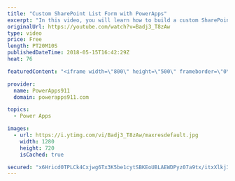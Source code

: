 ```yaml
---
title: "Custom SharePoint List Form with PowerApps"
excerpt: "In this video, you will learn how to build a custom SharePoint List Form with PowerApps. You will start with the basics and learn how to get started and some of the potholes that are along the way. The SharePointIntegration connector is covered, modifying the form, adding an button, and how to delete"
originalUrl: https://youtube.com/watch?v=Badj3_T8zAw
type: video
price: Free
length: PT20M10S
publishedDateTime: 2018-05-15T16:42:29Z
heat: 76

featuredContent: "<iframe width=\"800\" height=\"500\" frameborder=\"0\" src=\"https://www.youtube.com/embed/Badj3_T8zAw\" allow=\"accelerometer; autoplay; encrypted-media; gyroscope; picture-in-picture\" allowfullscreen></iframe>"

provider:
  name: PowerApps911
  domain: powerapps911.com

topics:
  - Power Apps

images:
  - url: https://i.ytimg.com/vi/Badj3_T8zAw/maxresdefault.jpg
    width: 1280
    height: 720
    isCached: true

secured: "x6Hricd0TPLCk4Cxjwg6Tx3K5be1cytSBKEoUBLAEWDPyz07a9tx/itxXlkj3itT5jw1x41pkambJY1S2ajvg0vL0gdv2xAGN/fivqQqhiGt2LKjui4gv3BjMbbNT0LVLi/e7ZlJDHcV0oZxj81VIxMGeMtJc1iv9ZSK7z7En1WydNX4jov9fxWHOVlurr9mtGtUoLBGCd+ui6L/z60ayzSJ0lO/6uea9YKKma5PQNoPXNeLtZciPVbeCFfJJF6q3GJDCutRWvXQSYsQNl8GstLmMngR9T7X4BRXDJoS0r0WBwnNXwDOyjoPnODgKldESWC1uGo3x/67VNZ6/I+dt3h95ThMysWutHlvdApZ1Dqemm3Tq3zt9rhFPY7OJ4SDrH8pgjaK8V+UzQlFLcvWbp11FbV8rwzJl1dhvIPMyQEQXC2iqIUFhjIlQYII9Ej1;QQi2QHRU8AbKvJguBhqIzw=="
---
```


